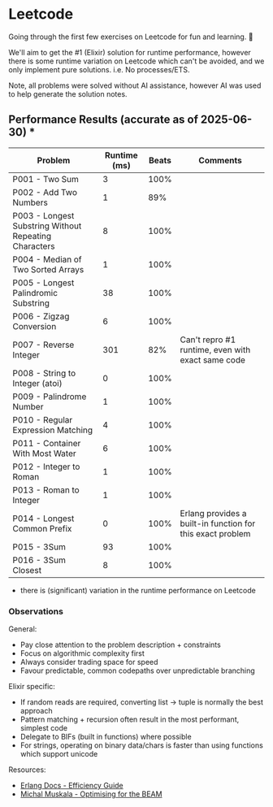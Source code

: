 # Leetcode

Going through the first few exercises on Leetcode for fun and learning. 🥳

We'll aim to get the #1 (Elixir) solution for runtime performance, however there is some runtime variation on Leetcode which can't be avoided, and we only implement pure solutions. i.e. No processes/ETS.

Note, all problems were solved without AI assistance, however AI was used to help generate the solution notes.

## Performance Results (accurate as of 2025-06-30) *

| Problem | Runtime (ms) | Beats | Comments |
|---------|--------------|-------------------------------|----------|
| P001 - Two Sum | 3 | 100% |  |
| P002 - Add Two Numbers | 1 | 89% |  |
| P003 - Longest Substring Without Repeating Characters | 8 | 100% |  |
| P004 - Median of Two Sorted Arrays | 1 | 100% |  |
| P005 - Longest Palindromic Substring | 38 | 100% |  |
| P006 - Zigzag Conversion | 6 | 100% |  |
| P007 - Reverse Integer | 301 | 82% | Can't repro #1 runtime, even with exact same code |
| P008 - String to Integer (atoi) | 0 | 100% |  |
| P009 - Palindrome Number | 1 | 100% |  |
| P010 - Regular Expression Matching | 4 | 100% |  |
| P011 - Container With Most Water | 6 | 100% |  |
| P012 - Integer to Roman | 1 | 100% |  |
| P013 - Roman to Integer | 1 | 100% |  |
| P014 - Longest Common Prefix | 0 | 100% | Erlang provides a built-in function for this exact problem |
| P015 - 3Sum | 93 | 100% |  |
| P016 - 3Sum Closest | 8 | 100% |  |

* there is (significant) variation in the runtime performance on Leetcode

### Observations

General:

- Pay close attention to the problem description + constraints
- Focus on algorithmic complexity first
- Always consider trading space for speed
- Favour predictable, common codepaths over unpredictable branching

Elixir specific:

- If random reads are required, converting list -> tuple is normally the best approach
- Pattern matching + recursion often result in the most performant, simplest code
- Delegate to BIFs (built in functions) where possible
- For strings, operating on binary data/chars is faster than using functions which support unicode

Resources:

- [Erlang Docs - Efficiency Guide](https://www.erlang.org/doc/system/efficiency_guide.html)
- [Michal Muskala - Optimising for the BEAM](https://www.youtube.com/watch?v=iK9oxvKiN-8)
